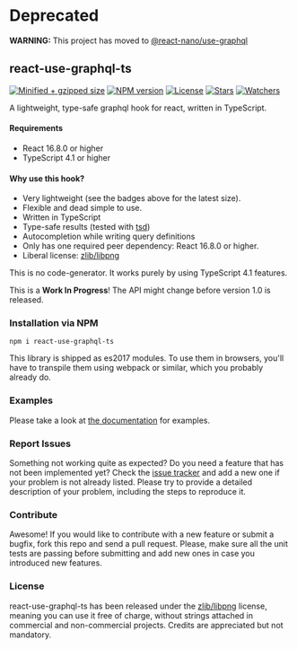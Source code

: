 # Deprecated

**WARNING:** This project has moved to [@react-nano/use-graphql](https://github.com/lusito/react-nano)

## react-use-graphql-ts

[![Minified + gzipped size](https://badgen.net/bundlephobia/minzip/react-use-graphql-ts)](https://www.npmjs.com/package/react-use-graphql-ts)
[![NPM version](https://badgen.net/npm/v/react-use-graphql-ts)](https://www.npmjs.com/package/react-use-graphql-ts)
[![License](https://badgen.net/github/license/lusito/react-use-graphql-ts)](https://github.com/lusito/react-use-graphql-ts/blob/master/LICENSE)
[![Stars](https://badgen.net/github/stars/lusito/react-use-graphql-ts)](https://github.com/lusito/react-use-graphql-ts)
[![Watchers](https://badgen.net/github/watchers/lusito/react-use-graphql-ts)](https://github.com/lusito/react-use-graphql-ts)

A lightweight, type-safe graphql hook for react, written in TypeScript.

#### Requirements

- React 16.8.0 or higher
- TypeScript 4.1 or higher

#### Why use this hook?

- Very lightweight (see the badges above for the latest size).
- Flexible and dead simple to use.
- Written in TypeScript
- Type-safe results (tested with [tsd](https://github.com/SamVerschueren/tsd))
- Autocompletion while writing query definitions
- Only has one required peer dependency: React 16.8.0 or higher.
- Liberal license: [zlib/libpng](https://github.com/Lusito/react-use-graphql-ts/blob/master/LICENSE)

This is no code-generator. It works purely by using TypeScript 4.1 features.

This is a **Work In Progress**! The API might change before version 1.0 is released.

### Installation via NPM

```npm i react-use-graphql-ts```

This library is shipped as es2017 modules. To use them in browsers, you'll have to transpile them using webpack or similar, which you probably already do.

### Examples

Please take a look at [the documentation](https://lusito.github.io/react-use-graphql-ts/) for examples.

### Report Issues

Something not working quite as expected? Do you need a feature that has not been implemented yet? Check the [issue tracker](https://github.com/Lusito/react-use-graphql-ts/issues) and add a new one if your problem is not already listed. Please try to provide a detailed description of your problem, including the steps to reproduce it.

### Contribute

Awesome! If you would like to contribute with a new feature or submit a bugfix, fork this repo and send a pull request. Please, make sure all the unit tests are passing before submitting and add new ones in case you introduced new features.

### License

react-use-graphql-ts has been released under the [zlib/libpng](https://github.com/Lusito/react-use-graphql-ts/blob/master/LICENSE) license, meaning you
can use it free of charge, without strings attached in commercial and non-commercial projects. Credits are appreciated but not mandatory.
